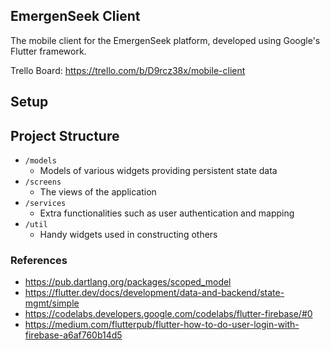 ## EmergenSeek Client
The mobile client for the EmergenSeek platform, developed using Google's Flutter framework.

Trello Board: https://trello.com/b/D9rcz38x/mobile-client

## Setup


## Project Structure
- `/models`
    - Models of various widgets providing persistent state data
- `/screens`
    - The views of the application
- `/services`
    - Extra functionalities such as user authentication and mapping
- `/util`
    - Handy widgets used in constructing others
    
### References
  - https://pub.dartlang.org/packages/scoped_model
  - https://flutter.dev/docs/development/data-and-backend/state-mgmt/simple
  - https://codelabs.developers.google.com/codelabs/flutter-firebase/#0
  - https://medium.com/flutterpub/flutter-how-to-do-user-login-with-firebase-a6af760b14d5
